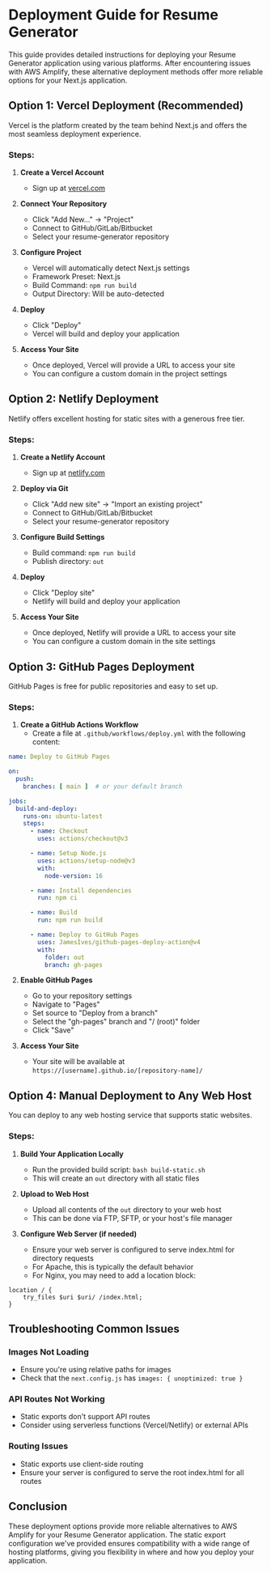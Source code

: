# Deployment Guide for Resume Generator

This guide provides detailed instructions for deploying your Resume Generator application using various platforms. After encountering issues with AWS Amplify, these alternative deployment methods offer more reliable options for your Next.js application.

## Option 1: Vercel Deployment (Recommended)

Vercel is the platform created by the team behind Next.js and offers the most seamless deployment experience.

### Steps:

1. **Create a Vercel Account**
   - Sign up at [vercel.com](https://vercel.com)

2. **Connect Your Repository**
   - Click "Add New..." → "Project"
   - Connect to GitHub/GitLab/Bitbucket
   - Select your resume-generator repository

3. **Configure Project**
   - Vercel will automatically detect Next.js settings
   - Framework Preset: Next.js
   - Build Command: `npm run build`
   - Output Directory: Will be auto-detected

4. **Deploy**
   - Click "Deploy"
   - Vercel will build and deploy your application

5. **Access Your Site**
   - Once deployed, Vercel will provide a URL to access your site
   - You can configure a custom domain in the project settings

## Option 2: Netlify Deployment

Netlify offers excellent hosting for static sites with a generous free tier.

### Steps:

1. **Create a Netlify Account**
   - Sign up at [netlify.com](https://netlify.com)

2. **Deploy via Git**
   - Click "Add new site" → "Import an existing project"
   - Connect to GitHub/GitLab/Bitbucket
   - Select your resume-generator repository

3. **Configure Build Settings**
   - Build command: `npm run build`
   - Publish directory: `out`

4. **Deploy**
   - Click "Deploy site"
   - Netlify will build and deploy your application

5. **Access Your Site**
   - Once deployed, Netlify will provide a URL to access your site
   - You can configure a custom domain in the site settings

## Option 3: GitHub Pages Deployment

GitHub Pages is free for public repositories and easy to set up.

### Steps:

1. **Create a GitHub Actions Workflow**
   - Create a file at `.github/workflows/deploy.yml` with the following content:

```yaml
name: Deploy to GitHub Pages

on:
  push:
    branches: [ main ]  # or your default branch

jobs:
  build-and-deploy:
    runs-on: ubuntu-latest
    steps:
      - name: Checkout
        uses: actions/checkout@v3

      - name: Setup Node.js
        uses: actions/setup-node@v3
        with:
          node-version: 16

      - name: Install dependencies
        run: npm ci

      - name: Build
        run: npm run build

      - name: Deploy to GitHub Pages
        uses: JamesIves/github-pages-deploy-action@v4
        with:
          folder: out
          branch: gh-pages
```

2. **Enable GitHub Pages**
   - Go to your repository settings
   - Navigate to "Pages"
   - Set source to "Deploy from a branch"
   - Select the "gh-pages" branch and "/ (root)" folder
   - Click "Save"

3. **Access Your Site**
   - Your site will be available at `https://[username].github.io/[repository-name]/`

## Option 4: Manual Deployment to Any Web Host

You can deploy to any web hosting service that supports static websites.

### Steps:

1. **Build Your Application Locally**
   - Run the provided build script: `bash build-static.sh`
   - This will create an `out` directory with all static files

2. **Upload to Web Host**
   - Upload all contents of the `out` directory to your web host
   - This can be done via FTP, SFTP, or your host's file manager

3. **Configure Web Server (if needed)**
   - Ensure your web server is configured to serve index.html for directory requests
   - For Apache, this is typically the default behavior
   - For Nginx, you may need to add a location block:

```
location / {
    try_files $uri $uri/ /index.html;
}
```

## Troubleshooting Common Issues

### Images Not Loading
- Ensure you're using relative paths for images
- Check that the `next.config.js` has `images: { unoptimized: true }`

### API Routes Not Working
- Static exports don't support API routes
- Consider using serverless functions (Vercel/Netlify) or external APIs

### Routing Issues
- Static exports use client-side routing
- Ensure your server is configured to serve the root index.html for all routes

## Conclusion

These deployment options provide more reliable alternatives to AWS Amplify for your Resume Generator application. The static export configuration we've provided ensures compatibility with a wide range of hosting platforms, giving you flexibility in where and how you deploy your application.
